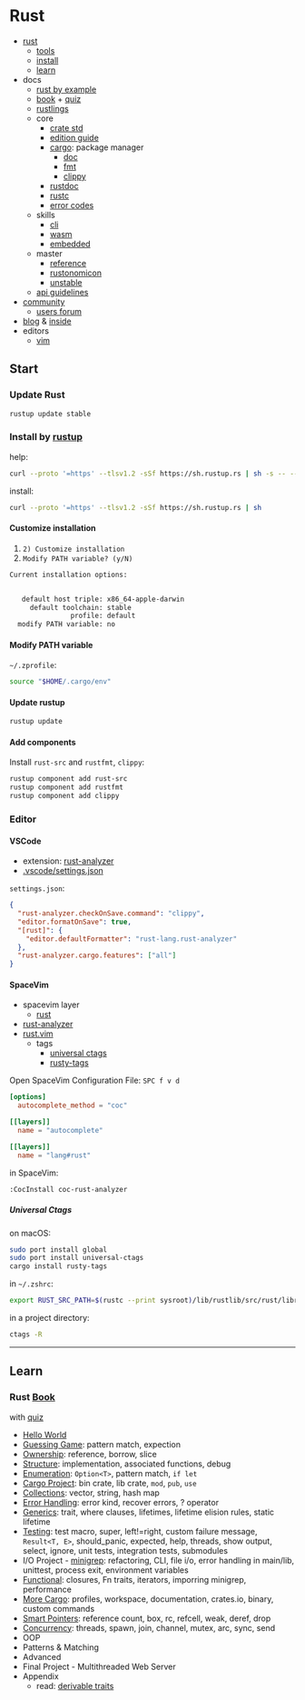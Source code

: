 # Rust

- [rust](https://www.rust-lang.org)
  - [tools](https://www.rust-lang.org/tools)
  - [install](https://www.rust-lang.org/tools/install)
  - [learn](https://www.rust-lang.org/learn)
- docs
  - [rust by example](https://doc.rust-lang.org/rust-by-example/)
  - [book](https://doc.rust-lang.org/book/) + [quiz](https://rust-book.cs.brown.edu)
  - [rustlings](https://github.com/rust-lang/rustlings)
  - core
    - [crate std](https://doc.rust-lang.org/std/)
    - [edition guide](https://doc.rust-lang.org/edition-guide)
    - [cargo](https://github.com/rust-lang/cargo): package manager
      - [doc](https://doc.rust-lang.org/cargo/index.html)
      - [fmt](https://github.com/rust-lang/rustfmt)
      - [clippy](https://github.com/rust-lang/rust-clippy)
    - [rustdoc](https://doc.rust-lang.org/rustdoc)
    - [rustc](https://doc.rust-lang.org/rustc)
    - [error codes](https://doc.rust-lang.org/error_codes)
  - skills
    - [cli](https://rust-cli.github.io/book)
    - [wasm](https://rustwasm.github.io/docs/book/)
    - [embedded](https://doc.rust-lang.org/stable/embedded-book)
  - master
    - [reference](https://doc.rust-lang.org/reference)
    - [rustonomicon](https://doc.rust-lang.org/stable/nomicon/)
    - [unstable](https://doc.rust-lang.org/nightly/unstable-book)
  - [api guidelines](https://rust-lang.github.io/api-guidelines/)
- [community](https://www.rust-lang.org/community)
  - [users forum](https://users.rust-lang.org)
- [blog](https://blog.rust-lang.org/) & [inside](https://blog.rust-lang.org/inside-rust)
- editors
  - [vim](https://github.com/rust-lang/rust.vim)

## Start

### Update Rust

```bash
rustup update stable
```

### Install by [rustup](https://rustup.rs)

help:

```bash
curl --proto '=https' --tlsv1.2 -sSf https://sh.rustup.rs | sh -s -- --help
```

install:

```bash
curl --proto '=https' --tlsv1.2 -sSf https://sh.rustup.rs | sh
```

#### Customize installation

1. `2) Customize installation`
2. `Modify PATH variable? (y/N)`

```bash
Current installation options:


   default host triple: x86_64-apple-darwin
     default toolchain: stable
               profile: default
  modify PATH variable: no
```

#### Modify PATH variable

`~/.zprofile`:

```bash
source "$HOME/.cargo/env"
```

#### Update rustup

```bash
rustup update
```

#### Add components

Install `rust-src` and `rustfmt`, `clippy`:

```bash
rustup component add rust-src
rustup component add rustfmt
rustup component add clippy
```

### Editor

#### VSCode

- extension: [rust-analyzer](https://marketplace.visualstudio.com/items?itemName=rust-lang.rust-analyzer)
- [.vscode/settings.json](.vscode/settings.json)

`settings.json`:

```json
{
  "rust-analyzer.checkOnSave.command": "clippy",
  "editor.formatOnSave": true,
  "[rust]": {
    "editor.defaultFormatter": "rust-lang.rust-analyzer"
  },
  "rust-analyzer.cargo.features": ["all"]
}
```

#### SpaceVim

- spacevim layer
  - [rust](https://spacevim.org/use-vim-as-a-rust-ide/)
- [rust-analyzer](https://rust-analyzer.github.io/manual.html)
- [rust.vim](https://github.com/rust-lang/rust.vim)
  - tags
    - [universal ctags](https://ctags.io)
    - [rusty-tags](https://github.com/dan-t/rusty-tags)

Open SpaceVim Configuration File: `SPC f v d`

```toml
[options]
  autocomplete_method = "coc"

[[layers]]
  name = "autocomplete"

[[layers]]
  name = "lang#rust"
```

in SpaceVim:

```bash
:CocInstall coc-rust-analyzer
```

##### Universal Ctags

on macOS:

```bash
sudo port install global
sudo port install universal-ctags
cargo install rusty-tags
```

in `~/.zshrc`:

```bash
export RUST_SRC_PATH=$(rustc --print sysroot)/lib/rustlib/src/rust/library/
```

in a project directory:

```bash
ctags -R
```

---

## Learn

### Rust [Book](https://doc.rust-lang.org/book/)

with [quiz](https://rust-book.cs.brown.edu)

- [Hello World](src/helloworld/README.md)
- [Guessing Game](src/learn/guessing_game/README.md): pattern match, expection
- [Ownership](src/learn/ownership/README.md): reference, borrow, slice
- [Structure](src/learn/struct/README.md): implementation, associated functions, debug
- [Enumeration](src/learn/enums/README.md): `Option<T>`, pattern match, `if let`
- [Cargo Project](src/learn/cargo/README.md): bin crate, lib crate, `mod`, `pub`, `use`
- [Collections](src/learn/collections/README.md): vector, string, hash map
- [Error Handling](src/learn/errors/README.md): error kind, recover errors, ? operator
- [Generics](src/learn/generics/README.md): trait, where clauses, lifetimes, lifetime elision rules, static lifetime
- [Testing](src/learn/testing/README.md): test macro, super, left!=right, custom failure message, `Result<T, E>`, should_panic, expected, help, threads, show output, select, ignore, unit tests, integration tests, submodules
- I/O Project - [minigrep](src/learn/minigrep/README.md): refactoring, CLI, file i/o, error handling in main/lib, unittest, process exit, environment variables
- [Functional](src/learn/functional/README.md): closures, Fn traits, iterators, imporring minigrep, performance
- [More Cargo](src/learn/cargo/README.md#more-cargo): profiles, workspace, documentation, crates.io, binary, custom commands
- [Smart Pointers](src/learn/pointer/README.md): reference count, box, rc, refcell, weak, deref, drop
- [Concurrency](src/learn/concurrency/README.md): threads, spawn, join, channel, mutex, arc, sync, send
- OOP
- Patterns & Matching
- Advanced
- Final Project - Multithreaded Web Server
- Appendix
  - read: [derivable traits](https://doc.rust-lang.org/book/appendix-03-derivable-traits.html)
